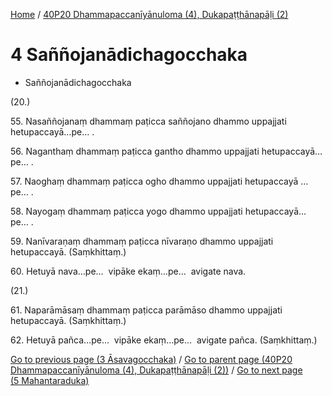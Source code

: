 
[Home](/) / [40P20 Dhammapaccanīyānuloma (4), Dukapaṭṭhānapāḷi (2)](../40P20.md)

# 4 Saññojanādichagocchaka

* Saññojanādichagocchaka

(20.)

55\. Nasaññojanaṃ dhammaṃ paṭicca saññojano dhammo uppajjati hetupaccayā…pe… .

56\. Naganthaṃ dhammaṃ paṭicca gantho dhammo uppajjati hetupaccayā…pe… .

57\. Naoghaṃ dhammaṃ paṭicca ogho dhammo uppajjati hetupaccayā …pe… .

58\. Nayogaṃ dhammaṃ paṭicca yogo dhammo uppajjati hetupaccayā…pe… .

59\. Nanīvaraṇaṃ dhammaṃ paṭicca nīvaraṇo dhammo uppajjati hetupaccayā. (Saṃkhittaṃ.)

60\. Hetuyā nava…pe…  vipāke ekaṃ…pe…  avigate nava.

(21.)

61\. Naparāmāsaṃ dhammaṃ paṭicca parāmāso dhammo uppajjati hetupaccayā. (Saṃkhittaṃ.)

62\. Hetuyā pañca…pe…  vipāke ekaṃ…pe…  avigate pañca. (Saṃkhittaṃ.)

[Go to previous page (3 Āsavagocchaka)](3.md) / [Go to parent page (40P20 Dhammapaccanīyānuloma (4), Dukapaṭṭhānapāḷi (2))](0.md) / [Go to next page (5 Mahantaraduka)](5.md)


